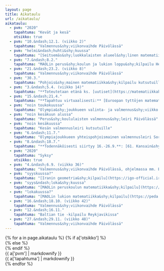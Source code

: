 ```yaml
---
layout: page
title: Aikataulu
url: /aikataulu/
aikataulu:
  - pvm: "2020"
    tapahtuma: "Kevät ja kesä"
    otsikko: true
  - pvm: "10.&ndash;12.1. (viikko 2)"
    tapahtuma: "Valmennus&shy;viikonvaihde Päivölässä"
  - pvm: "helmi&ndash;huhti&shy;kuussa"
    tapahtuma: "[Seitsemäs&shy;luokkalaisten alueel&shy;linen matematiikka&shy;kilpailu](/seiskat/) Helsingissä, Oulussa, Sata&shy;kunnassa ja Turussa **Finaalit pidetään etänä tai siirretään syksylle 2020**"
  - pvm: "7.&ndash;8.2."
    tapahtuma: "MAOLin perus&shy;koulun ja lukion loppu&shy;kilpailu Helsingissä"
  - pvm: "21.&ndash;23.2. (viikko 8)"
    tapahtuma: "Valmennus&shy;viikonvaihde Päivölässä"
  - pvm: "30.3."
    tapahtuma: "Pohjois&shy;mainen matematiikka&shy;kilpailu kutsutuille ~~omassa koulussa~~ kotona"
  - pvm: "3.&ndash;5.4. (viikko 14)"
    tapahtuma: "**Toteutetaan etänä ks. [uutiset](https://matematiikkakilpailut.fi/#uutisia)** ~~Valmennus&shy;viikonvaihde Päivölässä. Pythagoraan polku -kilpailu halukkaille.~~"
  - pvm: "15.&ndash;21.4."
    tapahtuma: "**Tapahtuu virtuaalisesti:** [Euroopan tyttöjen matematiikka&shy;olympialaiset <abbr>EGMO</abbr>](https://egmo2020.nl)"
  - pvm: "noin toukokuussa"
    tapahtuma: "Olympia&shy;joukkueen valinta- ja valmennus&shy;viikko Päivölässä"
  - pvm: "noin kesäkuun alussa"
    tapahtuma: "Perus&shy;koululaisten valmennus&shy;leiri Päivölässä"
  - pvm: "noin kesäkuussa"
    tapahtuma: "Kesän valmennusleiri kutsutuille" 
  - pvm: "6.&ndash;11.7."
    tapahtuma: "Olympiajoukkueen yhteispohjoismainen valmennusleiri Sorøssa, Tanskassa"  
  - pvm: "8.&ndash;18.7."
    tapahtuma: "**Todennäköisesti siirtyy 16.-26.9.**: [61. Kansain&shy;väliset matematiikka&shy;olympialaiset <abbr>IMO</abbr>](http://www.imo-official.org/year_info.aspx?year=2020) Pietarissa"
  - pvm: "2020"
    tapahtuma: "Syksy"
    otsikko: true
  - pvm: "4.&ndash;6.9. (viikko 36)"
    tapahtuma: "Valmennus&shy;viikonvaihde Päivölässä, ohjelmassa mm. Baltian tie -joukkueen valinta."
  - pvm: "syyskuussa?"
    tapahtuma: "[Iranin geometria&shy;kilpailu](https://igo-official.ir/) Päivölässä"
  - pvm: "syys&ndash;loka&shy;kuussa"
    tapahtuma: "[MAOLin peruskoulun matematiikka&shy;kilpailu](https://peda.net/yhdistykset/maol-ry/kilpailut/ntk/pm)"
  - pvm: "lokakuussa?"
    tapahtuma: "[MAOLin lukion matematiikka&shy;kilpailu](https://peda.net/yhdistykset/maol-ry/kilpailut/ntk/lm)"
  - pvm: "16.&ndash;18.10. (viikko 42)"
    tapahtuma: "Valmennus&shy;viikonvaihde Päivölässä"
  - pvm: "12.&ndash;16.11."
    tapahtuma: "Baltian tie -kilpailu Reykjavikissa"
  - pvm: "27.&ndash;29.11. (viikko 48)"
    tapahtuma: "Valmennus&shy;viikonvaihde Päivölässä"
---
```

<div class="list-group">
{% for a in page.aikataulu %}
{% if a['otsikko'] %}<div class="list-group-item-info row">{% else %}<div class="list-group-item row">{% endif %}
<div class="col-sm-3">{{ a['pvm'] | markdownify }}</div>
<div class="col-sm-9">{{ a['tapahtuma'] | markdownify }}</div>
</div>
{% endfor %}
</div>
